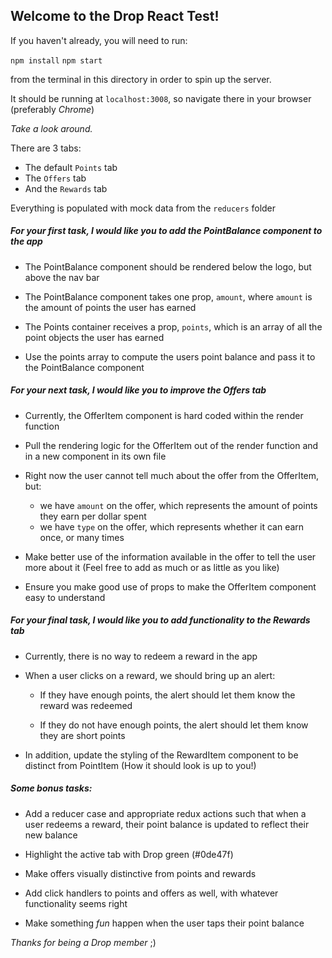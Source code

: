 ## Welcome to the Drop React Test!

If you haven't already, you will need to run:

  `npm install`
  `npm start`

from the terminal in this directory in order to spin up the server.

It should be running at `localhost:3008`, so navigate there in your browser (preferably *Chrome*)

*Take a look around.*

There are 3 tabs:
  - The default `Points` tab
  - The `Offers` tab
  - And the `Rewards` tab

Everything is populated with mock data from the `reducers` folder



#####  For your first task, I would like you to add the PointBalance component to the app

  - The PointBalance component should be rendered below the logo, but above the nav bar

  - The PointBalance component takes one prop, `amount`, where `amount` is the amount of points the user has earned

  - The Points container receives a prop, `points`, which is an array of all the point objects the user has earned

  - Use the points array to compute the users point balance and pass it to the PointBalance component



##### For your next task, I would like you to improve the Offers tab

  - Currently, the OfferItem component is hard coded within the render function

  - Pull the rendering logic for the OfferItem out of the render function and in a new component in its own file

  - Right now the user cannot tell much about the offer from the OfferItem, but:
    - we have `amount` on the offer, which represents the amount of points they earn per dollar spent
    - we have `type` on the offer, which represents whether it can earn once, or many times

  - Make better use of the information available in the offer to tell the user more about it (Feel free to add as much or as little as you like)

  - Ensure you make good use of props to make the OfferItem component easy to understand



##### For your final task, I would like you to add functionality to the Rewards tab

  - Currently, there is no way to redeem a reward in the app

  - When a user clicks on a reward, we should bring up an alert:

    - If they have enough points, the alert should let them know the reward was redeemed

    - If they do not have enough points, the alert should let them know they are short points

  - In addition, update the styling of the RewardItem component to be distinct from PointItem (How it should look is up to you!)



##### Some bonus tasks:

  - Add a reducer case and appropriate redux actions such that when a user redeems a reward, their point balance is updated to reflect their new balance

  - Highlight the active tab with Drop green (#0de47f)

  - Make offers visually distinctive from points and rewards

  - Add click handlers to points and offers as well, with whatever functionality seems right

  - Make something *fun* happen when the user taps their point balance


*Thanks for being a Drop member* ;)
